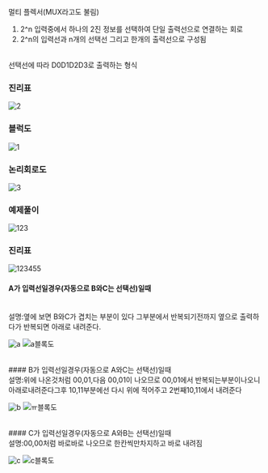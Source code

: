 멀티 플렉서(MUX라고도 불림)
1. 2^n 입력중에서 하나의 2진 정보를 선택하여 단일 출력선으로 연결하는 회로
2. 2^n의 입력선과 n개의 선택선 그리고 한개의 출력선으로 구성됨
<br>
선택선에 따라 D0D1D2D3로 출력하는 형식
<br>

### 진리표<br>
 ![2](https://user-images.githubusercontent.com/81015704/118645212-9c3f0100-b819-11eb-9014-6633c6ed6917.jpg)<br>
### 블럭도<br>
![1](https://user-images.githubusercontent.com/81015704/118645201-9b0dd400-b819-11eb-9f7c-b532365b081e.jpg)<br>
### 논리회로도<br>
![3](https://user-images.githubusercontent.com/81015704/118645213-9c3f0100-b819-11eb-99bd-8b19c341b9fc.jpg)<br>
### 예제풀이<br>
![123](https://user-images.githubusercontent.com/81015704/118645538-03f54c00-b81a-11eb-943f-c45350abc1bb.jpg)
### 진리표
![123455](https://user-images.githubusercontent.com/81015704/118645549-08216980-b81a-11eb-8ece-2732be47de61.jpg)
<br>
#### A가 입력선일경우(자동으로 B와C는 선택선)일때
<br>
설명:옆에 보면 B와C가 겹치는 부분이 있다 그부분에서 반복되기전까지 옆으로 출력하다가 반복되면 아래로 내려준다.
<br>

![a](https://user-images.githubusercontent.com/81015704/118646104-b88f6d80-b81a-11eb-92d5-75bc7d2d6fae.jpg)
![a블록도](https://user-images.githubusercontent.com/81015704/118646112-baf1c780-b81a-11eb-8399-b85be28fa830.jpg)

<br>
#### B가 입력선일경우(자동으로 A와C는 선택선)일때
<br>
설명:위에 나온것처럼 00,01,다음 00,01이 나오므로 00,01에서 반복되는부분이나오니 아래로내려준다그후 10,11부분에선 다시 위에 적어주고 2번째10,11에서 내려준다
<br>

![b](https://user-images.githubusercontent.com/81015704/118646489-394e6980-b81b-11eb-8706-3fe20d78f94b.jpg)
![ㅠ블록도](https://user-images.githubusercontent.com/81015704/118646501-3d7a8700-b81b-11eb-93ac-5fbde2142997.jpg)

<br>
#### C가 입력선일경우(자동으로 A와B는 선택선)일때
<br>
설명:00,00처럼 바로바로 나오므로 한칸씩만차지하고 바로 내려짐

<br>

![c](https://user-images.githubusercontent.com/81015704/118646540-479c8580-b81b-11eb-987f-212483157da2.jpg)
![c블록도](https://user-images.githubusercontent.com/81015704/118646544-48351c00-b81b-11eb-8199-ab8506765547.jpg)


